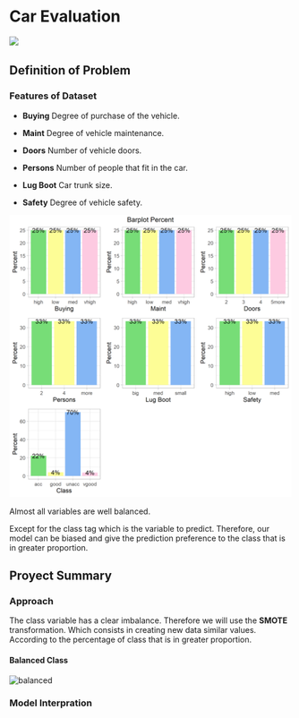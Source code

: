 # **Car Evaluation**

<img src = "https://di-uploads-pod5.dealerinspire.com/autocitysd/uploads/2019/03/Used-Car-Evaluation-Checklist.jpg">


## **Definition of Problem**

### **Features of Dataset**


* **Buying** Degree of purchase of the vehicle.

* **Maint** Degree of vehicle maintenance.

* **Doors** Number of vehicle doors.

* **Persons** Number of people that fit in the car.

* **Lug Boot** Car trunk size.

* **Safety** Degree of vehicle safety.


<img src = "https://github.com/Jesus-Vazquez-A/Car-Evaluation-Proyect/blob/main/img/matrix_img.png">



Almost all variables are well balanced.

Except for the class tag which is the variable to predict. Therefore, our model can be biased and give the prediction preference to the class that is in greater proportion.


## **Proyect Summary**


### **Approach**

The class variable has a clear imbalance. Therefore we will use the **SMOTE** transformation. Which consists in creating new data similar values. According to the percentage of class that is in greater proportion.


#### **Balanced Class**


![balanced](https://user-images.githubusercontent.com/85312561/185450730-ef6fcb18-6e4e-4b61-a4e5-99264984ac56.png)


### **Model Interpration**
